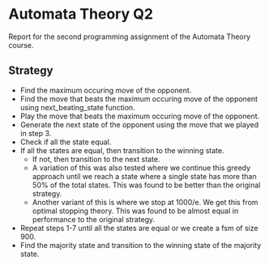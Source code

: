 # Automata Theory Q2

Report for the second programming  assignment of the Automata Theory course.

## Strategy

* Find the maximum occuring move of the opponent.
* Find the move that beats the maximum occuring move of the opponent using next_beating_state function.
* Play the move that beats the maximum occuring move of the opponent.
* Generate the next state of the opponent using the move that we played in step 3.
* Check if all the state equal.
* If all the states are equal, then transition to the winning state.
    * If not, then transition to the next state.
    * A variation of this was also tested where we continue this greedy approach until we reach a state where a single state has more than 50% of the total states. This was found to be better than the original strategy.
    * Another variant of this is where we stop at 1000/e. We get this from optimal stopping theory. This was found to be almost equal in performance to the original strategy.
* Repeat steps 1-7 until all the states are equal or we create a fsm of size 900.
* Find the majority state and transition to the winning state of the majority state.
